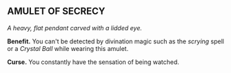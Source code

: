 ## AMULET OF SECRECY

_A heavy, flat pendant carved with a lidded eye._

**Benefit.** You can't be detected by divination magic such as the *scrying* spell or a *Crystal Ball* while wearing this amulet.

**Curse.** You constantly have the sensation of being watched.

